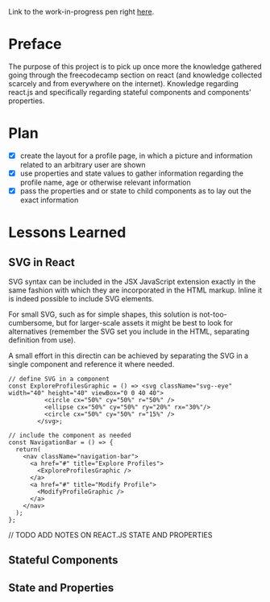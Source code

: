 Link to the work-in-progress pen right [here](https://codepen.io/borntofrappe/full/bMVaro/).

# Preface 

The purpose of this project is to pick up once more the knowledge gathered going through the freecodecamp section on react (and knowledge collected scarcely and from everywhere on the internet). Knowledge regarding react.js and specifically regarding stateful components and components' properties.

# Plan

- [x] create the layout for a profile page, in which a picture and information related to an arbitrary user are shown
- [x] use properties and state values to gather information regarding the profile name, age or otherwise relevant information
- [x] pass the properties and or state to child components as to lay out the exact information

# Lessons Learned

## SVG in React

SVG syntax can be included in the JSX JavaScript extension exactly in the same fashion with which they are incorporated in the HTML markup. Inline it is indeed possible to include SVG elements. 

For small SVG, such as for simple shapes, this solution is not-too-cumbersome, but for larger-scale assets it might be best to look for alternatives (remember the SVG set you include in the HTML, separating definition from use).

A small effort in this directin can be achieved by separating the SVG in a single component and reference it where needed.


```JSX
// define SVG in a component
const ExploreProfilesGraphic = () => <svg className="svg--eye" width="40" height="40" viewBox="0 0 40 40">
          <circle cx="50%" cy="50%" r="50%" />
          <ellipse cx="50%" cy="50%" ry="20%" rx="30%"/>
          <circle cx="50%" cy="50%" r="15%" />
        </svg>;

// include the component as needed
const NavigationBar = () => {
  return(
    <nav className="navigation-bar">
      <a href="#" title="Explore Profiles">
        <ExploreProfilesGraphic />
      </a>
      <a href="#" title="Modify Profile">
        <ModifyProfileGraphic />
      </a>
    </nav>
  );
};
```

// TODO ADD NOTES ON REACT.JS STATE AND PROPERTIES

## Stateful Components

## State and Properties
